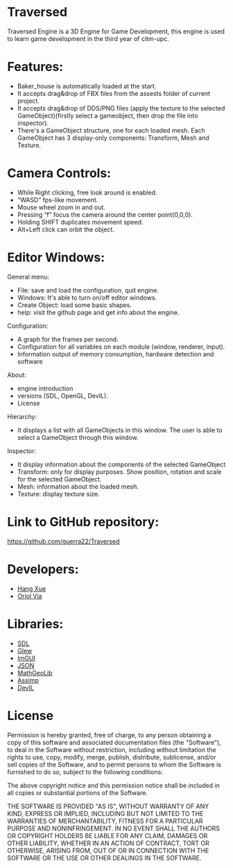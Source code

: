 # Traversed

Traversed Engine is a 3D Engine for Game Development, this engine is used to learn game development in the third year of citm-upc.

# Features:

- Baker_house is automatically loaded at the start.
- It accepts drag&drop of FBX files from the assests folder of current project.
- It accepts drag&drop of DDS/PNG files (apply the texture to the selected GameObject)(firstly select a gameobject, then drop the file into inspector).
- There's a GameObject structure, one for each loaded mesh. Each GameObject has 3 display-only components: Transform, Mesh and Texture.

# Camera Controls:
- While Right clicking, free look around is enabled.
- “WASD” fps-like movement.
- Mouse wheel zoom in and out.
- Pressing “f” focus the camera around the center point(0,0,0).
- Holding SHIFT duplicates movement speed.
- Alt+Left click can orbit the object.

# Editor Windows:
General menu:
- File: save and load the configuration, quit engine.
- Windows: It's able to turn on/off editor windows.
- Create Object: load some basic shapes.
- help: visit the github page and get info about the engine. 

Configuration:
- A graph for the frames per second.
- Configuration for all variables on each module (window, renderer, input).
- Information output of memory consumption, hardware detection and software

About:
- engine introduction 
- versions (SDL, OpenGL, DevIL).
- License 

Hierarchy: 
- It displays a list with all GameObjects in this window. The user is able to select a GameObject through this window.

Inspector: 
- It display information about the components of the selected GameObject
- Transform: only for display purposes. Show position, rotation and scale for the selected GameObject.
- Mesh: information about the loaded mesh.
- Texture: display texture size. 

# Link to GitHub repository:
https://github.com/guerra22/Traversed

# Developers:
- [Hang Xue](https://github.com/Patronum129)
- [Oriol Via](https://github.com/guerra22)

# Libraries:
- [SDL](https://github.com/libsdl-org/SDL)
- [Glew](https://github.com/nigels-com/glew)
- [ImGUI](https://github.com/ocornut/imgui)
- [JSON](https://github.com/nlohmann/json)
- [MathGeoLib](https://github.com/juj/MathGeoLib)
- [Assimp](https://github.com/assimp/assimp)
- [DevIL](https://github.com/DentonW/DevIL)

# License 
Permission is hereby granted, free of charge, to any person obtaining a copy
of this software and associated documentation files (the "Software"), to deal
in the Software without restriction, including without limitation the rights
to use, copy, modify, merge, publish, distribute, sublicense, and/or sell
copies of the Software, and to permit persons to whom the Software is
furnished to do so, subject to the following conditions:

The above copyright notice and this permission notice shall be included in all
copies or substantial portions of the Software.

THE SOFTWARE IS PROVIDED "AS IS", WITHOUT WARRANTY OF ANY KIND, EXPRESS OR
IMPLIED, INCLUDING BUT NOT LIMITED TO THE WARRANTIES OF MERCHANTABILITY,
FITNESS FOR A PARTICULAR PURPOSE AND NONINFRINGEMENT. IN NO EVENT SHALL THE
AUTHORS OR COPYRIGHT HOLDERS BE LIABLE FOR ANY CLAIM, DAMAGES OR OTHER
LIABILITY, WHETHER IN AN ACTION OF CONTRACT, TORT OR OTHERWISE, ARISING FROM,
OUT OF OR IN CONNECTION WITH THE SOFTWARE OR THE USE OR OTHER DEALINGS IN THE
SOFTWARE.
